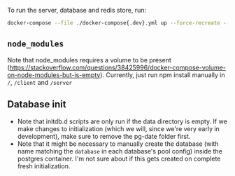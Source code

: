 To run the server, database and redis store, run:

```sh
docker-compose --file ./docker-compose{.dev}.yml up --force-recreate --remove-orphans --build server database api-database store
```

## `node_modules`

Note that node_modules requires a volume to be present (https://stackoverflow.com/questions/38425996/docker-compose-volume-on-node-modules-but-is-empty). Currently, just run npm install manually in `/`, `/client` and `/server`

## Database init

-   Note that initdb.d scripts are only run if the data directory is empty. If we make changes to initialization (which we will, since we're very early in development), make sure to remove the pg-date folder first.
-   Note that it might be necessary to manually create the database (with name matching the `database` in each database's pool config) inside the postgres container. I'm not sure about if this gets created on complete fresh initialization.
